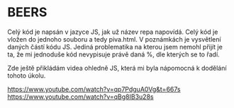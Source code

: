 # BEERS

Celý kód je napsán v jazyce JS, jak už název repa napovídá. Celý kód je vložen do jednoho souboru a tedy piva.html.
V poznámkách je vysvětlení daných částí kódu JS.
Jediná problematika na kterou jsem nemohl přijít je ta, že mi jednoduše kód nevypisuje právě daná %, dle kterých se to řadí.

Zde ještě přikládám videa ohledně JS, která mi byla nápomocná k dodělání tohoto úkolu.

https://www.youtube.com/watch?v=qp7PdguA0Vg&t=667s
   https://www.youtube.com/watch?v=qBg8IB3u28s
